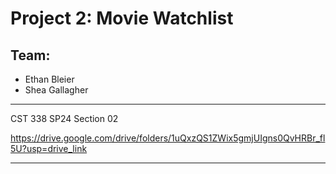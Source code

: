 # Project 2: Movie Watchlist 
## Team: 

- Ethan Bleier
- Shea Gallagher 

---

CST 338 SP24 Section 02

https://drive.google.com/drive/folders/1uQxzQS1ZWix5gmjUIgns0QvHRBr_fl5U?usp=drive_link

---
